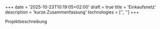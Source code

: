 +++
date = '2025-10-23T10:19:05+02:00'
draft = true
title = 'Einkaufsnetz'
description = 'kurze Zusammenfassung'
technologies = ['', '']
+++

Projektbeschreibung
